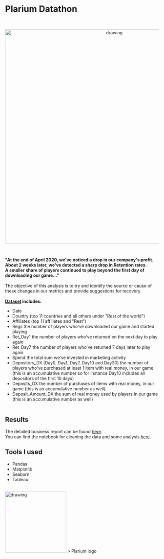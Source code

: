 # Plarium Datathon
<br/>
<p align="center">
<img src="https://www.import.io/wp-content/uploads/2019/09/data-analysis-blog.jpg" alt="drawing" width="700"/>
</p>
<br/>

__"At the end of April 2020, we've noticed a drop in our company's profit. About 2 weeks later, we've detected a sharp drop in Retention rates. <br/>
A smaller share of players continued to play beyond the first day of downloading our game..."__ <br/><br/>
The objective of this analysis is to try and identify the source or cause of these changes in our metrics and provide suggestions for recovery.
<br/><br/>
__[Dataset](https://github.com/itsikshteinberger/Plarium-Datathon/blob/master/Plarium_Dataset.csv) includes:__
* Date
* Country (top 11 countries and all others under "Rest of the world")
* Affiliates (top 11 affiliates and "Rest")
* Regs the number of players who've downloaded our game and started playing
* Ret_Day1 the number of players who've returned on the next day to play again
* Ret_Day7 the number of players who've returned 7 days later to play again
* Spend the total sum we've invested in marketing activity
* Depositors_DX (Day0, Day1, Day7, Day10 and Day30) the number of players who've purchased at least 1 item with real money, in our game (this is an accumulative number so for instance Day10 includes all depositors of the first 10 days)
* Deposits_DX the number of purchases of items with real money, in our game (this is an accumulative number as well)
* Deposit_Amount_DX the sum of real money used by players in our game (this is an accumulative number as well)
<br/><br/>
## Results
The detailed business report can be found [here](https://github.com/itsikshteinberger/Plarium-Datathon/blob/master/Tableau/Report.md).<br/>
You can find the notebook for cleaning the data and some analysis [here](https://github.com/itsikshteinberger/Plarium-Datathon/blob/master/Datathon.ipynb).
## Tools I used
* Pandas
* Matplotlib
* Seaborn
* Tableau
<br/>
<img src="https://company.plarium.com/images/press-kits-undersea-solitaire-2.png" alt="drawing" width="200"/>
> Plarium logo
